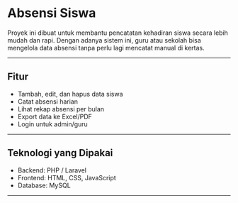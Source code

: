 # Absensi Siswa

Proyek ini dibuat untuk membantu pencatatan kehadiran siswa secara lebih mudah dan rapi. Dengan adanya sistem ini, guru atau sekolah bisa mengelola data absensi tanpa perlu lagi mencatat manual di kertas.

---

## Fitur
- Tambah, edit, dan hapus data siswa
- Catat absensi harian
- Lihat rekap absensi per bulan
- Export data ke Excel/PDF
- Login untuk admin/guru

---

## Teknologi yang Dipakai
- Backend: PHP / Laravel 
- Frontend: HTML, CSS, JavaScript
- Database: MySQL

---




